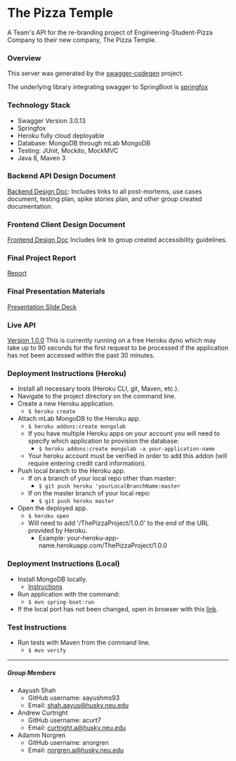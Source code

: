 # The Pizza Temple

A Team's API for the re-branding project of Engineering-Student-Pizza Company to their new company, The Pizza Temple.

### Overview  
This server was generated by the [swagger-codegen](https://github.com/swagger-api/swagger-codegen) project.  

The underlying library integrating swagger to SpringBoot is [springfox](https://github.com/springfox/springfox)  

### Technology Stack
- Swagger Version 3.0.13
- Springfox
- Heroku fully cloud deployable
- Database: MongoDB through mLab MongoDB
- Testing: JUnit, Mockito, MockMVC
- Java 8, Maven 3

### Backend API Design Document
[Backend Design Doc](https://docs.google.com/document/d/1QJZbcmNr3z5pI0odDU3iSeZgCMg1KFlZzifdSRICHb0/edit?usp=sharing):
Includes links to all post-mortems, use cases document, testing plan, spike stories plan, and other group created documentation.

### Frontend Client Design Document
[Frontend Design Doc](https://docs.google.com/document/d/1QJZbcmNr3z5pI0odDU3iSeZgCMg1KFlZzifdSRICHb0/edit?usp=sharing)
Includes link to group created accessibility guidelines.

### Final Project Report
[Report](https://docs.google.com/document/d/1mnl9vtSs68ulHj1y7PeRuFpT7EnlGMQfT8o_MvtCJMQ/edit?usp=sharing)

### Final Presentation Materials
[Presentation Slide Deck](https://docs.google.com/presentation/d/1CxDqcz_OjGpPD_7yiRLpS8L9xkpAZFC9H9OuBwYzXew/edit?usp=sharing)

### Live API
[Version 1.0.0](https://pizza-project-cs5500.herokuapp.com/ThePizzaProject/1.0.0/swagger-ui.html#!/developers/getBreadsticksByName)
This is currently running on a free Heroku dyno which may take up to 90 seconds 
for the first request to be processed if the application has not been accessed 
within the past 30 minutes.

### Deployment Instructions (Heroku)
* Install all necessary tools (Heroku CLI, git, Maven, etc.).
* Navigate to the project directory on the command line.
* Create a new Heroku application.
  * ```$ heroku create```
* Attach mLab MongoDB to the Heroku app.
  * ```$ heroku addons:create mongolab```
  * If you have multiple Heroku apps on your account you will need to specify which application to provision the database:
    * ```$ heroku addons:create mongolab -a your-application-name```
  * Your heroku account must be verified in order to add this addon (will require entering credit card information).
* Push local branch to the Heroku app.
  * If on a branch of your local repo other than master:
    * ```$ git push heroku 'yourLocalBranchName:master```
  * If on the master branch of your local repo:
    * ```$ git push heroku master```
* Open the deployed app.
  * ```$ heroku open```
  * Will need to add '/ThePizzaProject/1.0.0' to the end of the URL provided by Heroku.
    * Example: your-heroku-app-name.herokuapp.com/ThePizzaProject/1.0.0
  
### Deployment Instructions (Local)
* Install MongoDB locally. 
  * [Instructions](https://docs.mongodb.com/manual/installation/)
* Run application with the command:
  * ```$ mvn spring-boot:run ```
* If the local port has not been changed, open in browser with this [link](http://localhost:8080/ThePizzaProject/1.0.0).
 
### Test Instructions
 * Run tests with Maven from the command line.
   * ```$ mvn verify```
________________________________

##### Group Members
* Aayush Shah
  * GitHub username: aayushms93
  * Email: shah.aayus@husky.neu.edu
* Andrew Curtright
  * GitHub username: acurt7
  * Email: curtright.a@husky.neu.edu
* Adamm Norgren
  * GitHub username: anorgren
  * Email: norgren.a@husky.neu.edu

